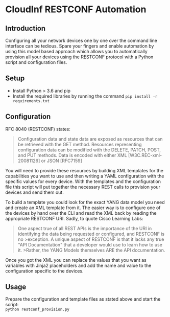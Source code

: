 # CloudInf RESTCONF Automation
## Introduction
Configuring all your network devices one by one over the command line interface can be tedious. Spare your fingers and enable automation by using this model based approach which allows you to automatically provision all your devices using the RESTCONF protocol with a Python script and configuration files.

## Setup
- Install Python > 3.6 and pip
- Install the required libraries by running the command `pip install -r requirements.txt`

## Configuration
RFC 8040 (RESTCONF) states:
>Configuration data and state data are exposed as resources that can
>be retrieved with the GET method.  Resources representing
>configuration data can be modified with the DELETE, PATCH, POST, and
>PUT methods.  Data is encoded with either XML [W3C.REC-xml-20081126]
>or JSON [RFC7159]

You will need to provide these resources by building XML templates for the capabilities you want to use and then writing a YAML configuration with the specific values for every device. With the templates and the configuration file this script will put together the necessary REST calls to provision your devices and send them out.

To build a template you could look for the exact YANG data model you need and create an XML template from it. The easier way is to configure one of the devices by hand over the CLI and read the XML back by reading the appropriate RESTCONF URI. Sadly, to quote Cisco Learning Labs:
>One aspect true of all REST APIs is the importance of the URI in identifying the data being requested or configured, and RESTCONF is no >exception. A unique aspect of RESTCONF is that it lacks any true "API Documentation" that a developer would use to learn how to use it. >Rather, the YANG Models themselves ARE the API documentation.

Once you got the XML you can replace the values that you want as variables with Jinja2 placeholders and add the name and value to the configuration specific to the devices.

## Usage
Prepare the configuration and template files as stated above and start the script:  
`python restconf_provision.py`
